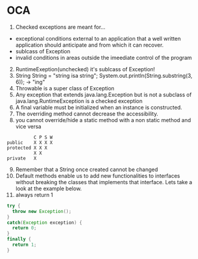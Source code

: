 # OCA

1. Checked exceptions are meant for...
 + exceptional conditions external to an application that a well written application should anticipate and from which it can recover.
 + sublcass of Exception
 + invalid conditions in areas outside the imeediate control of the program
2. RuntimeExeption(unchecked) it's sublcass of Exception!
3. String String = "string isa string";  System.out.println(String.substring(3, 6)); -> "ing"
4. Throwable is a super class of Exception
5. Any exception that extends java.lang.Exception but is not a subclass of java.lang.RuntimeException is a checked exception
6. A final variable must be initialized when an instance is constructed.
7. The overriding method cannot decrease the accessibility.
8. you cannot override/hide a static method with a non static method and vice versa

```
          C P S W
public    X X X X
protected X X X
          X X
private   X
```
9. Remember that a String once created cannot be changed
10. Default methods enable us to add new functionalities to interfaces without breaking the classes that implements that interface. Lets take a look at the example below.
11. always return 1
  ```java
  try {
    throw new Exception();
  }
  catch(Exception exception) {
    return 0;
  }
  finally {
    return 1;
  }
  ```

